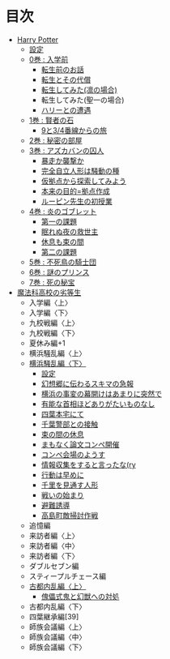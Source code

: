 # 目次

- [Harry Potter](harry_potter/README.md)
    - [設定](harry_potter/settings/README.md)
    - [0巻 : 入学前](harry_potter/before_admission/README.md)
        - [転生前のお話](harry_potter/before_admission/before_transmigrate/README.md)
        - [転生とその代償](harry_potter/before_admission/a_cost_of_transmigrate/README.md)
        - [転生してみた(凛の場合)](harry_potter/before_admission/transmigrated_side_rynne/README.md)
        - 転生してみた(聖一の場合)
        - [ハリーとの遭遇](harry_potter/before_admission/encounter_with_Harry/README.md)
    - [1巻 : 賢者の石](harry_potter/philosopher_s_stone/README.md)
        - [9と3/4番線からの旅](harry_potter/philosopher_s_stone/the_journey_from_Platform_Nine_and_Three_Quarters/README.md)
    - [2巻 : 秘密の部屋](harry_potter/chamber_of_secrets/README.md)
    - [3巻 : アズカバンの囚人](harry_potter/prisoner_of_azkaban/README.md)
        - [暴走か襲撃か](harry_potter/prisoner_of_azkaban/runnaway_or_attack_or/README.md)
        - [完全自立人形は騒動の種](harry_potter/prisoner_of_azkaban/what_completely_autonomous_doll_cause/README.md)
        - [仮拠点から探索してみよう](harry_potter/prisoner_of_azkaban/explore_from_the_temporary_base/README.md)
        - [本来の目的=拠点作成](harry_potter/prisoner_of_azkaban/the_purpose_is_building_base/README.md)
        - [ルーピン先生の初授業](harry_potter/prisoner_of_azkaban/first_lesson_of_professor_Lupin/README.md)
    - [4巻 : 炎のゴブレット](harry_potter/goblet_of_fire/README.md)
        - [第一の課題](harry_potter/goblet_of_fire/the_fitst_task/README.md)
        - [眠れぬ夜の救世主](harry_potter/goblet_of_fire/the_saver_of_sleepless_night/README.md)
        - [休息も束の間](harry_potter/goblet_of_fire/temporary_respite/README.md)
        - [第二の課題](harry_potter/goblet_of_fire/the_second_task/README.md)
    - [5巻 : 不死鳥の騎士団](harry_potter/order_of_the_phoenix/README.md)
    - [6巻 : 謎のプリンス](harry_potter/half-blood_prince/README.md)
    - [7巻 : 死の秘宝](harry_potter/deathly_hallows/README.md)
- [魔法科高校の劣等生](the_irregular_at_magic_high_school/README.md)
    - 入学編〈上〉
    - 入学編〈下〉
    - 九校戦編〈上〉
    - 九校戦編〈下〉
    - 夏休み編+1
    - 横浜騒乱編〈上〉
    - [横浜騒乱編〈下〉](the_irregular_at_magic_high_school/yokohama_disturbance_2/README.md)
        - [設定](the_irregular_at_magic_high_school/yokohama_disturbance_2/settings/README.md)
        - [幻想郷に伝わるスキマの急報](the_irregular_at_magic_high_school/yokohama_disturbance_2/urgent_message_around_Gensokyo_via_gap-tunnel/README.md)
        - [横浜の事変の幕開けはあまりに突然で](the_irregular_at_magic_high_school/yokohama_disturbance_2/yokohama_disturbance_begin_suddenly/README.md)
        - [有能な首相ほどありがたいものなし](the_irregular_at_magic_high_school/yokohama_disturbance_2/competent_prime_minister/README.md)
        - [四葉本宅にて](the_irregular_at_magic_high_school/yokohama_disturbance_2/at_Yotsuba_main_house/README.md)
        - [千葉警部との接触](the_irregular_at_magic_high_school/yokohama_disturbance_2/contact_with_Inspector_Chiba/README.md)
        - [束の間の休息](the_irregular_at_magic_high_school/yokohama_disturbance_2/temporary_respite/README.md)
        - [まもなく論文コンペ開催](the_irregular_at_magic_high_school/yokohama_disturbance_2/before_competition/README.md)
        - [コンペ会場のようす](the_irregular_at_magic_high_school/yokohama_disturbance_2/state_of_the_competition/README.md)
        - [情報収集をすると言ったな(ry](the_irregular_at_magic_high_school/yokohama_disturbance_2/i_said_collect_information_however/README.md)
        - [行動は早めに](the_irregular_at_magic_high_school/yokohama_disturbance_2/act_asap/README.md)
        - [千里を見通す人形](the_irregular_at_magic_high_school/yokohama_disturbance_2/doll_with_a_clairvoyant/README.md)
        - [戦いの始まり](the_irregular_at_magic_high_school/yokohama_disturbance_2/begining_of_the_war/README.md)
        - [避難誘導](the_irregular_at_magic_high_school/yokohama_disturbance_2/evacuation_guidance/README.md)
        - [高島町敵掃討作戦](the_irregular_at_magic_high_school/yokohama_disturbance_2/enemy_mop-up_operations_at_takahama/README.md)
    - 追憶編
    - 来訪者編〈上〉
    - 来訪者編〈中〉
    - 来訪者編〈下〉
    - ダブルセブン編
    - スティープルチェース編
    - [古都内乱編〈上〉](the_irregular_at_magic_high_school/ancient_city_insurrection_1/README.md)
        - [傀儡式鬼と幻獣への対処](the_irregular_at_magic_high_school/ancient_city_insurrection_1/dealing_with_golem_and_beast/README.md)
    - 古都内乱編〈下〉
    - 四葉継承編[39]
    - 師族会議編〈上〉
    - 師族会議編〈中〉
    - 師族会議編〈下〉
